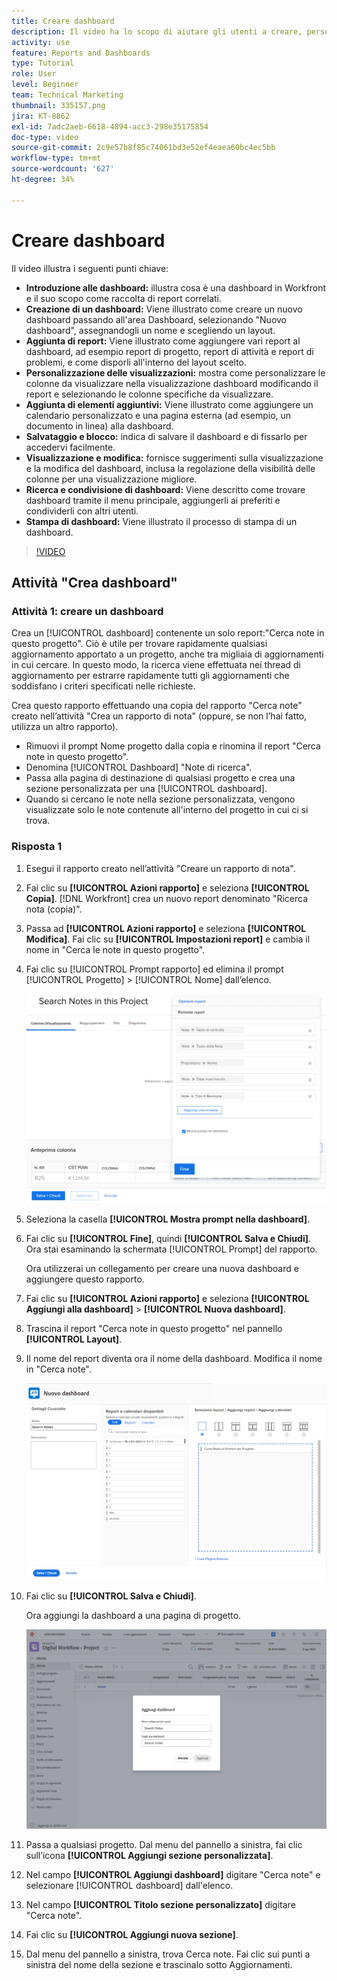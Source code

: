 ```yaml
---
title: Creare dashboard
description: Il video ha lo scopo di aiutare gli utenti a creare, personalizzare e gestire in modo efficace le dashboard in Workfront per monitorare e condividere i dati relativi al progetto.
activity: use
feature: Reports and Dashboards
type: Tutorial
role: User
level: Beginner
team: Technical Marketing
thumbnail: 335157.png
jira: KT-8862
exl-id: 7adc2aeb-6618-4894-acc3-298e35175854
doc-type: video
source-git-commit: 2c9e57b8f85c74061bd3e52ef4eaea60bc4ec5bb
workflow-type: tm+mt
source-wordcount: '627'
ht-degree: 34%

---
```


# Creare dashboard

Il video illustra i seguenti punti chiave:

* **Introduzione alle dashboard:** illustra cosa è una dashboard in Workfront e il suo scopo come raccolta di report correlati. &#x200B;
* **Creazione di un dashboard:** Viene illustrato come creare un nuovo dashboard passando all&#39;area Dashboard, selezionando &quot;Nuovo dashboard&quot;, assegnandogli un nome e scegliendo un layout. &#x200B;
* **Aggiunta di report:** Viene illustrato come aggiungere vari report al dashboard, ad esempio report di progetto, report di attività e report di problemi, e come disporli all&#39;interno del layout scelto. &#x200B;
* **Personalizzazione delle visualizzazioni:** mostra come personalizzare le colonne da visualizzare nella visualizzazione dashboard modificando il report e selezionando le colonne specifiche da visualizzare. &#x200B;
* **Aggiunta di elementi aggiuntivi:** Viene illustrato come aggiungere un calendario personalizzato e una pagina esterna (ad esempio, un documento in linea) alla dashboard. &#x200B;
* **Salvataggio e blocco:** indica di salvare il dashboard e di fissarlo per accedervi facilmente. &#x200B;
* **Visualizzazione e modifica:** fornisce suggerimenti sulla visualizzazione e la modifica del dashboard, inclusa la regolazione della visibilità delle colonne per una visualizzazione migliore. &#x200B;
* **Ricerca e condivisione di dashboard:** Viene descritto come trovare dashboard tramite il menu principale, aggiungerli ai preferiti e condividerli con altri utenti. &#x200B;
* **Stampa di dashboard:** Viene illustrato il processo di stampa di un dashboard. &#x200B;


>[!VIDEO](https://video.tv.adobe.com/v/335157/?quality=12&learn=on)


## Attività &quot;Crea dashboard&quot;

### Attività 1: creare un dashboard

Crea un [!UICONTROL dashboard] contenente un solo report:&quot;Cerca note in questo progetto&quot;. Ciò è utile per trovare rapidamente qualsiasi aggiornamento apportato a un progetto, anche tra migliaia di aggiornamenti in cui cercare. In questo modo, la ricerca viene effettuata nei thread di aggiornamento per estrarre rapidamente tutti gli aggiornamenti che soddisfano i criteri specificati nelle richieste.

Crea questo rapporto effettuando una copia del rapporto &quot;Cerca note&quot; creato nell’attività &quot;Crea un rapporto di nota&quot; (oppure, se non l’hai fatto, utilizza un altro rapporto).

* Rimuovi il prompt Nome progetto dalla copia e rinomina il report &quot;Cerca note in questo progetto&quot;.
* Denomina [!UICONTROL Dashboard] &quot;Note di ricerca&quot;.
* Passa alla pagina di destinazione di qualsiasi progetto e crea una sezione personalizzata per una [!UICONTROL dashboard].
* Quando si cercano le note nella sezione personalizzata, vengono visualizzate solo le note contenute all&#39;interno del progetto in cui ci si trova.

### Risposta 1

1. Esegui il rapporto creato nell’attività &quot;Creare un rapporto di nota&quot;.
1. Fai clic su **[!UICONTROL Azioni rapporto]** e seleziona **[!UICONTROL Copia]**. [!DNL Workfront] crea un nuovo report denominato &quot;Ricerca nota (copia)&quot;.
1. Passa ad **[!UICONTROL Azioni rapporto]** e seleziona **[!UICONTROL Modifica]**. Fai clic su **[!UICONTROL Impostazioni report]** e cambia il nome in &quot;Cerca le note in questo progetto&quot;.
1. Fai clic su [!UICONTROL Prompt rapporto] ed elimina il prompt [!UICONTROL Progetto] > [!UICONTROL Nome] dall’elenco.

   ![Immagine della schermata per creare una nuova dashboard](assets/edit-report-prompts.png)

1. Seleziona la casella **[!UICONTROL Mostra prompt nella dashboard]**.
1. Fai clic su **[!UICONTROL Fine]**, quindi **[!UICONTROL Salva e Chiudi]**. Ora stai esaminando la schermata [!UICONTROL Prompt] del rapporto.

   Ora utilizzerai un collegamento per creare una nuova dashboard e aggiungere questo rapporto.

1. Fai clic su **[!UICONTROL Azioni rapporto]** e seleziona **[!UICONTROL Aggiungi alla dashboard]** > **[!UICONTROL Nuova dashboard]**.
1. Trascina il report &quot;Cerca note in questo progetto&quot; nel pannello **[!UICONTROL Layout]**.
1. Il nome del report diventa ora il nome della dashboard. Modifica il nome in &quot;Cerca note&quot;.

   ![Immagine della schermata per creare una nuova dashboard](assets/create-dashboard.png)

1. Fai clic su **[!UICONTROL Salva e Chiudi]**.

   Ora aggiungi la dashboard a una pagina di progetto.

   ![Immagine della schermata per creare una nuova dashboard](assets/add-custom-section.png)

1. Passa a qualsiasi progetto. Dal menu del pannello a sinistra, fai clic sull’icona **[!UICONTROL Aggiungi sezione personalizzata]**.
1. Nel campo **[!UICONTROL Aggiungi dashboard]** digitare &quot;Cerca note&quot; e selezionare [!UICONTROL dashboard] dall&#39;elenco.
1. Nel campo **[!UICONTROL Titolo sezione personalizzato]** digitare &quot;Cerca note&quot;.
1. Fai clic su **[!UICONTROL Aggiungi nuova sezione]**.
1. Dal menu del pannello a sinistra, trova Cerca note. Fai clic sui punti a sinistra del nome della sezione e trascinalo sotto Aggiornamenti.
